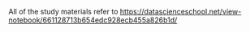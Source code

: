 All of the study materials refer to https://datascienceschool.net/view-notebook/661128713b654edc928ecb455a826b1d/

